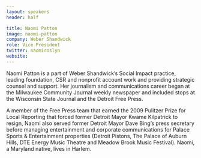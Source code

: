 ```yaml
---
layout: speakers
header: half

title: Naomi Patton
image: naomi-patton
company: Weber Shandwick
role: Vice President
twitter: naomiroslyn
website:
---
```

Naomi Patton is a part of Weber Shandwick’s Social Impact practice, leading foundation, CSR and nonprofit account work and providing strategic counsel and support. Her journalism and communications career began at the Milwaukee Community Journal weekly newspaper and included stops at the Wisconsin State Journal and the Detroit Free Press.

A member of the Free Press team that earned the 2009 Pulitzer Prize for Local Reporting that forced former Detroit Mayor Kwame Kilpatrick to resign, Naomi also served former Detroit Mayor Dave Bing’s press secretary before managing entertainment and corporate communications for Palace Sports &amp; Entertainment properties (Detroit Pistons, The Palace of Auburn Hills, DTE Energy Music Theatre and Meadow Brook Music Festival). Naomi, a Maryland native, lives in Harlem.

